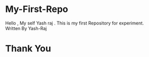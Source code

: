 # My-First-Repo
Hello , My self Yash raj . This is my first Repository for experiment.
<br>
Written By Yash-Raj
<h1>Thank You </h1>
